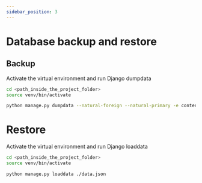 ```yaml
---
sidebar_position: 3
---
```


# Database backup and restore

## Backup

Activate the virtual environment and run Django dumpdata

``` bash
cd <path_inside_the_project_folder>
source venv/bin/activate

python manage.py dumpdata --natural-foreign --natural-primary -e contenttypes -e auth.Permission --indent 2 > ./data.json
```

# Restore

Activate the virtual environment and run Django loaddata

```bash
cd <path_inside_the_project_folder>
source venv/bin/activate

python manage.py loaddata ./data.json
```